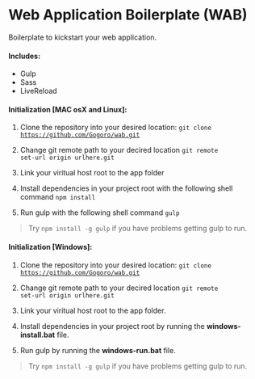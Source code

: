 Web Application Boilerplate (WAB)
=================================

Boilerplate to kickstart your web application.

#### Includes:
* Gulp
* Sass
* LiveReload


#### Initialization [MAC osX and Linux]:

1. Clone the repository into your desired location:
   <code>git clone https://github.com/Gogoro/wab.git</code>

2. Change git remote path to your decired location
   <code>git remote set-url origin urlhere.git</code>

3. Link your viritual host root to the app folder

3. Install dependencies in your project root with the following shell command
   <code>npm install</code>

4. Run gulp with the following shell command
   <code>gulp</code>


> Try <code>npm install -g gulp</code> if you have problems getting gulp to run.

#### Initialization [Windows]:

1. Clone the repository into your desired location:
   <code>git clone https://github.com/Gogoro/wab.git</code>

2. Change git remote path to your decired location
   <code>git remote set-url origin urlhere.git</code>

3. Link your viritual host root to the app folder.

3. Install dependencies in your project root by running the **windows-install.bat** file.

4. Run gulp by running the **windows-run.bat** file.

> Try <code>npm install -g gulp</code> if you have problems getting gulp to run.